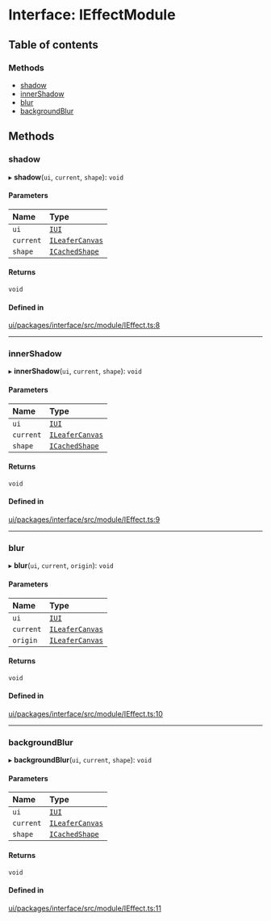 # Interface: IEffectModule

## Table of contents

### Methods

- [shadow](IEffectModule.md#shadow)
- [innerShadow](IEffectModule.md#innershadow)
- [blur](IEffectModule.md#blur)
- [backgroundBlur](IEffectModule.md#backgroundblur)

## Methods

### shadow

▸ **shadow**(`ui`, `current`, `shape`): `void`

#### Parameters

| Name | Type |
| :------ | :------ |
| `ui` | [`IUI`](IUI.md) |
| `current` | [`ILeaferCanvas`](ILeaferCanvas.md) |
| `shape` | [`ICachedShape`](ICachedShape.md) |

#### Returns

`void`

#### Defined in

[ui/packages/interface/src/module/IEffect.ts:8](https://github.com/leaferjs/leafer-ui/blob/c3451ed/packages/interface/src/module/IEffect.ts#L8)

___

### innerShadow

▸ **innerShadow**(`ui`, `current`, `shape`): `void`

#### Parameters

| Name | Type |
| :------ | :------ |
| `ui` | [`IUI`](IUI.md) |
| `current` | [`ILeaferCanvas`](ILeaferCanvas.md) |
| `shape` | [`ICachedShape`](ICachedShape.md) |

#### Returns

`void`

#### Defined in

[ui/packages/interface/src/module/IEffect.ts:9](https://github.com/leaferjs/leafer-ui/blob/c3451ed/packages/interface/src/module/IEffect.ts#L9)

___

### blur

▸ **blur**(`ui`, `current`, `origin`): `void`

#### Parameters

| Name | Type |
| :------ | :------ |
| `ui` | [`IUI`](IUI.md) |
| `current` | [`ILeaferCanvas`](ILeaferCanvas.md) |
| `origin` | [`ILeaferCanvas`](ILeaferCanvas.md) |

#### Returns

`void`

#### Defined in

[ui/packages/interface/src/module/IEffect.ts:10](https://github.com/leaferjs/leafer-ui/blob/c3451ed/packages/interface/src/module/IEffect.ts#L10)

___

### backgroundBlur

▸ **backgroundBlur**(`ui`, `current`, `shape`): `void`

#### Parameters

| Name | Type |
| :------ | :------ |
| `ui` | [`IUI`](IUI.md) |
| `current` | [`ILeaferCanvas`](ILeaferCanvas.md) |
| `shape` | [`ICachedShape`](ICachedShape.md) |

#### Returns

`void`

#### Defined in

[ui/packages/interface/src/module/IEffect.ts:11](https://github.com/leaferjs/leafer-ui/blob/c3451ed/packages/interface/src/module/IEffect.ts#L11)
